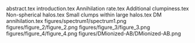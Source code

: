 abstract.tex
introduction.tex
Annihilation rate.tex
Additional clumpiness.tex
Non-spherical halos.tex
Small clumps within large halos.tex
DM annihilation.tex
figures/spectrum1/spectrum1.png
figures/figure_2/figure_2.png
figures/figure_3/figure_3.png
figures/figure_4/figure_4.png
figures/DMionized-AB/DMionized-AB.png